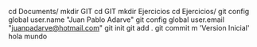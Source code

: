cd Documents/
mkdir GIT
cd GIT
mkdir Ejercicios
cd Ejercicios/
git config global user.name "Juan Pablo Adarve"
git config global user.email "juanpadarve@hotmail.com"
git init
git add .
git commit m 'Version Inicial'
hola mundo